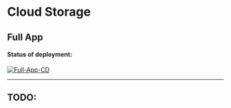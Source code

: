 # Cloud Storage

## Full App

#### Status of deployment:
[![Full-App-CD](https://github.com/echo-tokyo/CloudStorage/actions/workflows/full_app_deploy.yml/badge.svg?branch=main&event=push)](https://github.com/echo-tokyo/CloudStorage/actions/workflows/full_app_deploy.yml)

<hr>

## TODO:
